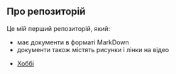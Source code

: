 ## Про репозиторій 

Це мій перший репозиторій, який: 

*   має документи в форматі MarkDown 
*   документи також містять рисунки і лінки на відео

- [Хоббі](hobby.md)
